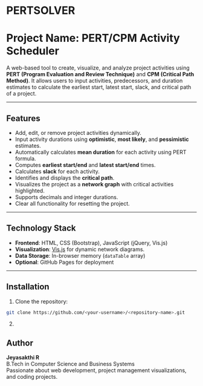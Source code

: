 # PERTSOLVER
# Project Name: PERT/CPM Activity Scheduler

A web-based tool to create, visualize, and analyze project activities using **PERT (Program Evaluation and Review Technique)** and **CPM (Critical Path Method)**. It allows users to input activities, predecessors, and duration estimates to calculate the earliest start, latest start, slack, and critical path of a project.

---

## Features

- Add, edit, or remove project activities dynamically.
- Input activity durations using **optimistic**, **most likely**, and **pessimistic** estimates.
- Automatically calculates **mean duration** for each activity using PERT formula.
- Computes **earliest start/end** and **latest start/end** times.
- Calculates **slack** for each activity.
- Identifies and displays the **critical path**.
- Visualizes the project as a **network graph** with critical activities highlighted.
- Supports decimals and integer durations.
- Clear all functionality for resetting the project.

---

## Technology Stack

- **Frontend**: HTML, CSS (Bootstrap), JavaScript (jQuery, Vis.js)
- **Visualization**: [Vis.js](https://visjs.org/) for dynamic network diagrams.
- **Data Storage**: In-browser memory (`dataTable` array)
- **Optional**: GitHub Pages for deployment

---

## Installation

1. Clone the repository:

```bash
git clone https://github.com/<your-username>/<repository-name>.git
```

2. 

## Author

**Jeyasakthi R**  
B.Tech in Computer Science and Business Systems  
Passionate about web development, project management visualizations, and coding projects.

